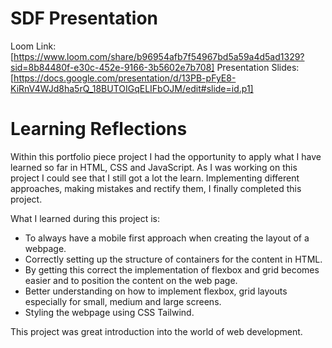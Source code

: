 # SDF Presentation

Loom Link: [https://www.loom.com/share/b96954afb7f54967bd5a59a4d5ad1329?sid=8b84480f-e30c-452e-9166-3b5602e7b708]
Presentation Slides: [https://docs.google.com/presentation/d/13PB-pFyE8-KiRnV4WJd8ha5rQ_18BUTOIGqELIFbOJM/edit#slide=id.p1]

# Learning Reflections

Within this portfolio piece project I had the opportunity to apply what I have learned so far in HTML, CSS and JavaScript.
As I was working on this project I could see that I still got a lot the learn. Implementing different approaches, making mistakes and rectify them, I finally completed this project.

What I learned during this project is:

- To always have a mobile first approach when creating the layout of a webpage.
- Correctly setting up the structure of containers for the content in HTML.
- By getting this correct the implementation of flexbox and grid becomes easier and to position the content on the web page.
- Better understanding on how to implement flexbox, grid layouts especially for small, medium and large screens.
- Styling the webpage using CSS Tailwind.

This project was great introduction into the world of web development.
